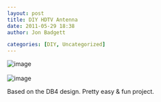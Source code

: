 ```yaml
---
layout: post
title: DIY HDTV Antenna
date: 2011-05-29 18:38
author: Jon Badgett

categories: [DIY, Uncategorized]
---
```

<img style="display:block;margin-right:auto;margin-left:auto;" alt="image" src="http://www.jonthenerd.com/wp-content/uploads/2011/05/wpid-2011-05-29-16.53.28.jpg" />
<br /><img style="display:block;margin-right:auto;margin-left:auto;" alt="image" src="http://www.jonthenerd.com/wp-content/uploads/2011/06/wpid-2011-05-31-20.56.36.jpg" />


<p>Based on the DB4 design. Pretty easy & fun project.</p>
